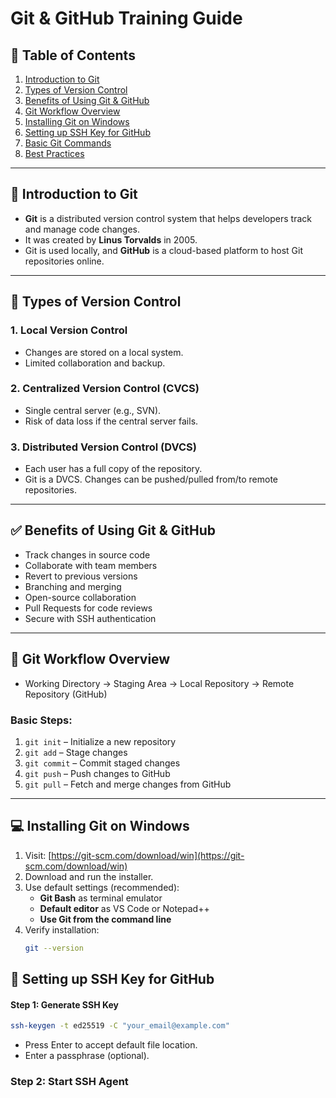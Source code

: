# Git & GitHub Training Guide

## 📌 Table of Contents

1. [Introduction to Git](#introduction-to-git)
2. [Types of Version Control](#types-of-version-control)
3. [Benefits of Using Git & GitHub](#benefits-of-using-git--github)
4. [Git Workflow Overview](#git-workflow-overview)
5. [Installing Git on Windows](#installing-git-on-windows)
6. [Setting up SSH Key for GitHub](#setting-up-ssh-key-for-github)
7. [Basic Git Commands](#basic-git-commands)
8. [Best Practices](#best-practices)

---

## 📘 Introduction to Git

- **Git** is a distributed version control system that helps developers track and manage code changes.
- It was created by **Linus Torvalds** in 2005.
- Git is used locally, and **GitHub** is a cloud-based platform to host Git repositories online.

---

## 📂 Types of Version Control

### 1. **Local Version Control**

- Changes are stored on a local system.
- Limited collaboration and backup.

### 2. **Centralized Version Control (CVCS)**

- Single central server (e.g., SVN).
- Risk of data loss if the central server fails.

### 3. **Distributed Version Control (DVCS)**

- Each user has a full copy of the repository.
- Git is a DVCS. Changes can be pushed/pulled from/to remote repositories.

---

## ✅ Benefits of Using Git & GitHub

- Track changes in source code
- Collaborate with team members
- Revert to previous versions
- Branching and merging
- Open-source collaboration
- Pull Requests for code reviews
- Secure with SSH authentication

---

## 🔄 Git Workflow Overview

- Working Directory → Staging Area → Local Repository → Remote Repository (GitHub)

### Basic Steps:

1. `git init` – Initialize a new repository
2. `git add` – Stage changes
3. `git commit` – Commit staged changes
4. `git push` – Push changes to GitHub
5. `git pull` – Fetch and merge changes from GitHub

---

## 💻 Installing Git on Windows

1. Visit: [https://git-scm.com/download/win](https://git-scm.com/download/win)
2. Download and run the installer.
3. Use default settings (recommended):
   - **Git Bash** as terminal emulator
   - **Default editor** as VS Code or Notepad++
   - **Use Git from the command line**
4. Verify installation:
   ```bash
   git --version
   ```

## 🔐 Setting up SSH Key for GitHub

#### Step 1: Generate SSH Key
```bash
ssh-keygen -t ed25519 -C "your_email@example.com"
```

- Press Enter to accept default file location.
- Enter a passphrase (optional).

### Step 2: Start SSH Agent